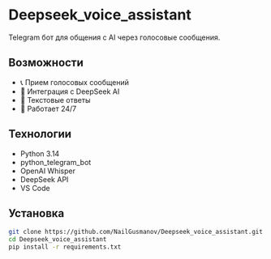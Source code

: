 # Deepseek_voice_assistant
Telegram бот для общения с AI через голосовые сообщения.

## Возможности
- 📞 Прием голосовых сообщений
- 🧠 Интеграция с DeepSeek AI
- 💬 Текстовые ответы
- 🚀 Работает 24/7

## Технологии
- Python 3.14
- python_telegram_bot
- OpenAI Whisper
- DeepSeek API
- VS Code

## Установка
```bash
git clone https://github.com/NailGusmanov/Deepseek_voice_assistant.git
cd Deepseek_voice_assistant
pip install -r requirements.txt
